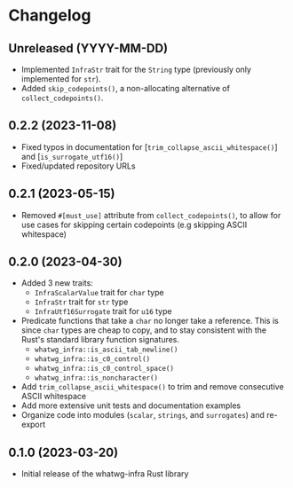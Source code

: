 # Changelog

## Unreleased (YYYY-MM-DD)

- Implemented `InfraStr` trait for the `String` type (previously only implemented for `str`).
- Added `skip_codepoints()`, a non-allocating alternative of `collect_codepoints()`.

## 0.2.2 (2023-11-08)

- Fixed typos in documentation for [`trim_collapse_ascii_whitespace()`] and [`is_surrogate_utf16()`]
- Fixed/updated repository URLs

## 0.2.1 (2023-05-15)

- Removed `#[must_use]` attribute from `collect_codepoints()`, to allow for use cases for skipping certain codepoints (e.g skipping ASCII whitespace)

## 0.2.0 (2023-04-30)

- Added 3 new traits:
  - `InfraScalarValue` trait for `char` type
  - `InfraStr` trait for `str` type
  - `InfraUtf16Surrogate` trait for `u16` type
- Predicate functions that take a `char` no longer take a reference. This is since `char` types are cheap to copy, and to stay consistent with the Rust's standard library function signatures.
  - `whatwg_infra::is_ascii_tab_newline()`
  - `whatwg_infra::is_c0_control()`
  - `whatwg_infra::is_c0_control_space()`
  - `whatwg_infra::is_noncharacter()`
- Add `trim_collapse_ascii_whitespace()` to trim and remove consecutive ASCII whitespace
- Add more extensive unit tests and documentation examples
- Organize code into modules (`scalar`, `strings`, and `surrogates`) and re-export

## 0.1.0 (2023-03-20)

- Initial release of the whatwg-infra Rust library
